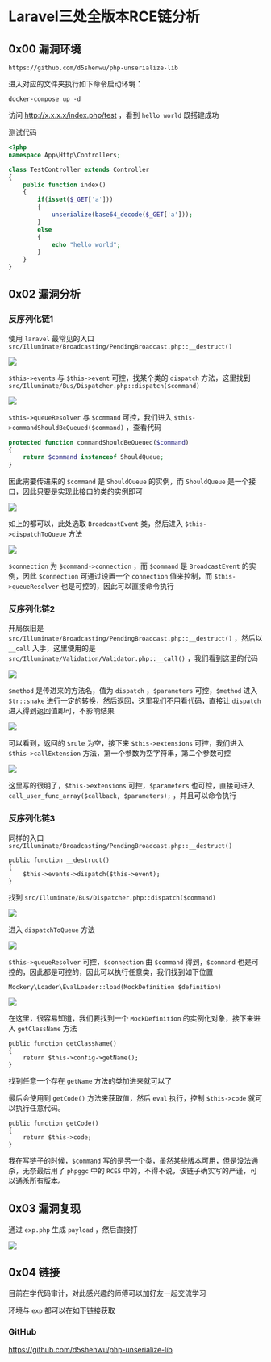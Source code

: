 # Laravel三处全版本RCE链分析

## 0x00 漏洞环境

```
https://github.com/d5shenwu/php-unserialize-lib
```

进入对应的文件夹执行如下命令启动环境：

```
docker-compose up -d
```

访问 http://x.x.x.x/index.php/test ，看到 `hello world` 既搭建成功

测试代码

```php
<?php
namespace App\Http\Controllers;

class TestController extends Controller
{
	public function index()
	{
		if(isset($_GET['a']))
		{
			unserialize(base64_decode($_GET['a']));
		}
		else
		{
			echo "hello world";
		}
	}
}
```

## 0x02 漏洞分析

### 反序列化链1

使用 `laravel` 最常见的入口 `src/Illuminate/Broadcasting/PendingBroadcast.php::__destruct()` 

![](https://gitee.com/d5shenwu/picgo/raw/master/img/20220904144627.png)

`$this->events` 与 `$this->event` 可控，找某个类的 `dispatch` 方法，这里找到 `src/Illuminate/Bus/Dispatcher.php::dispatch($command)` 

![](https://gitee.com/d5shenwu/picgo/raw/master/img/20220905205855.png)

`$this->queueResolver` 与 `$command` 可控，我们进入 `$this->commandShouldBeQueued($command)` ，查看代码

```php
protected function commandShouldBeQueued($command)
{
    return $command instanceof ShouldQueue;
}
```

因此需要传进来的 `$command` 是 `ShouldQueue` 的实例，而 `ShouldQueue` 是一个接口，因此只要是实现此接口的类的实例即可

 ![](https://gitee.com/d5shenwu/picgo/raw/master/img/20220905211326.png)

如上的都可以，此处选取 `BroadcastEvent`  类，然后进入 `$this->dispatchToQueue` 方法

![](https://gitee.com/d5shenwu/picgo/raw/master/img/20220905224039.png)

`$connection` 为 `$command->connection` ，而 `$command` 是 `BroadcastEvent` 的实例，因此 `$connection` 可通过设置一个 `connection` 值来控制，而 `$this->queueResolver` 也是可控的，因此可以直接命令执行

### 反序列化链2

开局依旧是 `src/Illuminate/Broadcasting/PendingBroadcast.php::__destruct()` ，然后以 `__call` 入手，这里使用的是 `src/Illuminate/Validation/Validator.php::__call()` ，我们看到这里的代码

![](https://gitee.com/d5shenwu/picgo/raw/master/img/20220905194557.png)

`$method` 是传进来的方法名，值为 `dispatch` ，`$parameters` 可控，`$method` 进入 `Str::snake` 进行一定的转换，然后返回，这里我们不用看代码，直接让 `dispatch` 进入得到返回值即可，不影响结果

![](https://gitee.com/d5shenwu/picgo/raw/master/img/20220905195259.png)

可以看到，返回的 `$rule` 为空，接下来 `$this->extensions` 可控，我们进入 `$this->callExtension` 方法，第一个参数为空字符串，第二个参数可控

![](https://gitee.com/d5shenwu/picgo/raw/master/img/20220905195450.png)

这里写的很明了，`$this->extensions` 可控，`$parameters` 也可控，直接可进入 `call_user_func_array($callback, $parameters);` ，并且可以命令执行

### 反序列化链3

同样的入口  `src/Illuminate/Broadcasting/PendingBroadcast.php::__destruct()`

```
public function __destruct()
{
    $this->events->dispatch($this->event);
}
```

找到 `src/Illuminate/Bus/Dispatcher.php::dispatch($command)` 

![](https://gitee.com/d5shenwu/picgo/raw/master/img/20220905205855.png)

进入 `dispatchToQueue` 方法

![](https://gitee.com/d5shenwu/picgo/raw/master/img/20220905224039.png)

`$this->queueResolver` 可控，`$connection` 由 `$command` 得到，`$command` 也是可控的，因此都是可控的，因此可以执行任意类，我们找到如下位置

`Mockery\Loader\EvalLoader::load(MockDefinition $definition)` 

![](https://gitee.com/d5shenwu/picgo/raw/master/img/20220919143348.png)

在这里，很容易知道，我们要找到一个 `MockDefinition` 的实例化对象，接下来进入 `getClassName` 方法

```
public function getClassName()
{
    return $this->config->getName();
}
```

找到任意一个存在 `getName` 方法的类加进来就可以了

最后会使用到 `getCode()` 方法来获取值，然后 `eval` 执行，控制 `$this->code` 就可以执行任意代码。

```
public function getCode()
{
    return $this->code;
}
```

我在写链子的时候，`$command` 写的是另一个类，虽然某些版本可用，但是没法通杀，无奈最后用了 `phpggc` 中的 `RCE5` 中的，不得不说，该链子确实写的严谨，可以通杀所有版本。

## 0x03 漏洞复现

通过 `exp.php` 生成 `payload` ，然后直接打

![](https://gitee.com/d5shenwu/picgo/raw/master/img/20220904151025.png)



## 0x04 链接

目前在学代码审计，对此感兴趣的师傅可以加好友一起交流学习

环境与 `exp` 都可以在如下链接获取

### GitHub

https://github.com/d5shenwu/php-unserialize-lib

